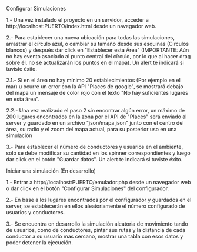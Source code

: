 Configurar Simulaciones

1.- Una vez instalado el proyecto en un servidor, acceder a http://localhost:PUERTO/index.html desde un navegador web.

2.- Para establecer una nueva ubicación para todas las simulaciones, arrastrar el círculo azul, o cambiar su tamaño
    desde sus esquinas (Circulos blancos) y después dar click en "Establecer esta Área" (IMPORTANTE: Aún no hay evento 
    asociado al punto central del círculo, por lo que al hacer drag sobre él, no se actualizarán los puntos en el mapa).
    Un alert te indicará si tuviste éxito.
    
2.1.- Sí en el área no hay mínimo 20 establecimientos (Por ejemplo en el mar) u ocurre un error con la API "Places de google",
    se mostrará debajo del mapa un mensaje de color rojo con el texto "No hay suficientes lugares en esta área".
    
2.2.- Una vez realizado el paso 2 sin encontrar algún error, un máximo de 200 lugares encontrados en la zona por el API de 
    "Places" será enviado al server y guardado en un archivo "json/mapa.json" junto con el centro del área, su radio y el
    zoom del mapa actual, para su posterior uso en una simulación
    
3.- Para establecer el número de conductores y usuarios en el ambiente, solo se debe modificar su cantidad en los spinner 
    correspondientes y luego dar click en el botón "Guardar datos". Un alert te indicará si tuviste éxito.
    
Iniciar una simulación (En desarrollo)

1.- Entrar a http://localhost:PUERTO/emulador.php desde un navegador web o dar click en el botón "Configurar Simulaciones" 
    del configurador.
    
2.- En base a los lugares encontrados por el configurador y guardados en el server, se establecerán en ellos aleatoriamente
    el número configurado de usuarios y conductores.
    
3.- Se encuentra en desarrollo la simulación aleatoria de movimiento tando de usuarios, como de conductores, pintar sus rutas
    y la distancia de cada conductor a su usuario mas cercano, mostrar una tabla con esos datos y poder detener la ejecución.

